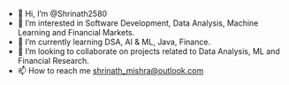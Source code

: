 - 👋 Hi, I’m @Shrinath2580
- 👀 I’m interested in Software Development, Data Analysis, Machine Learning and Financial Markets.
- 🌱 I’m currently learning DSA, AI & ML, Java, Finance.
- 💞️ I’m looking to collaborate on projects related to Data Analysis, ML and Financial Research.
- 📫 How to reach me shrinath_mishra@outlook.com 

<!---
Shrinath2580/Shrinath2580 is a ✨ special ✨ repository because its `README.md` (this file) appears on your GitHub profile.
You can click the Preview link to take a look at your changes.
--->
